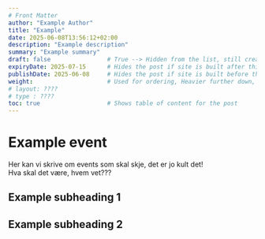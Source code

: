 ```yaml
---
# Front Matter
author: "Example Author"
title: "Example" 
date: 2025-06-08T13:56:12+02:00
description: "Example description"
summary: "Example summary"
draft: false                # True --> Hidden from the list, still created, still linkable
expiryDate: 2025-07-15      # Hides the post if site is built after this date
publishDate: 2025-06-08     # Hides the post if site is built before this date
weight:                     # Used for ordering, Heavier further down, if no weight the heaviest, based on date 
# layout: ????
# type : ????
toc: true                   # Shows table of content for the post
---
```


# Example event

Her kan vi skrive om events som skal skje, det er jo kult det!\
Hva skal det være, hvem vet???


## Example subheading 1

## Example subheading 2